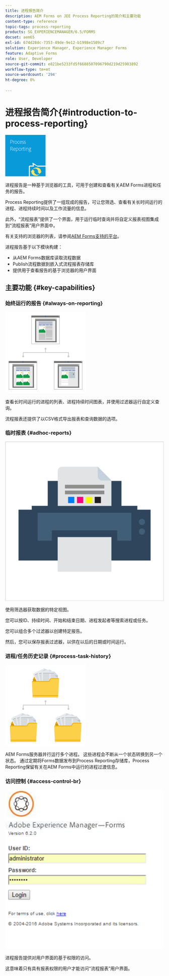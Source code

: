 ```yaml
---
title: 进程报告简介
description: AEM Forms on JEE Process Reporting的简介和主要功能
content-type: reference
topic-tags: process-reporting
products: SG_EXPERIENCEMANAGER/6.5/FORMS
docset: aem65
exl-id: 674d28dc-7353-49de-9e12-b1998e1509c7
solution: Experience Manager, Experience Manager Forms
feature: Adaptive Forms
role: User, Developer
source-git-commit: e821be5233fd5f6688507096790d219d25903892
workflow-type: tm+mt
source-wordcount: '294'
ht-degree: 0%

---
```


# 进程报告简介{#introduction-to-process-reporting}

![进程报告](assets/process-reporting.png)

进程报告是一种基于浏览器的工具，可用于创建和查看有关AEM Forms进程和任务的报告。

Process Reporting提供了一组现成的报告，可让您筛选、查看有关长时间运行的进程、进程持续时间以及工作流量的信息。

此外，“流程报表”提供了一个界面，用于运行临时查询并将自定义报表视图集成到“流程报表”用户界面中。

有关支持的浏览器的列表，请参阅[AEM Forms支持的平台](/help/forms/using/aem-forms-jee-supported-platforms.md)。

进程报告基于以下模块构建：

* 从AEM Forms数据库读取流程数据
* Publish流程数据到嵌入式流程报表存储库
* 提供用于查看报告的基于浏览器的用户界面

## 主要功能 {#key-capabilities}

### 始终运行的报告 {#always-on-reporting}

![站点管理](assets/site-management.png)

查看长时间运行的进程的列表、进程持续时间图表，并使用过滤器运行自定义查询。

流程报表还提供了以CSV格式导出报表和查询数据的选项。

### 临时报表 {#adhoc-reports}

![打印&amp; — 颜色](assets/print-&-colour.png)

使用筛选器获取数据的特定视图。

您可以按ID、持续时间、开始和结束日期、进程发起者等搜索进程或任务。

您可以组合多个过滤器以创建特定报告。

然后，您可以保存报表过滤器，以供在以后的日期或时间运行。

### 进程/任务历史记录 {#process-task-history}

![文件管理](assets/file-management.png)

AEM Forms服务器并行运行多个进程。 这些进程会不断从一个状态转换到另一个状态。 通过定期将Forms数据发布到Process Reporting存储库，Process Reporting保留有关在AEM Forms中运行的进程过渡信息。

### 访问控制 {#access-control-br}

![无标题](assets/untitled.png)

进程报告提供对用户界面的基于权限的访问。

这意味着只有具有报表权限的用户才能访问“流程报表”用户界面。
